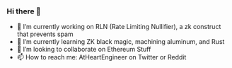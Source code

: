 ### Hi there 👋
- 🔭 I’m currently working on RLN (Rate Limiting Nullifier), a zk construct that prevents spam
- 🌱 I’m currently learning ZK black magic, machining aluminum, and Rust
- 👯 I’m looking to collaborate on Ethereum Stuff
- 📫 How to reach me: AtHeartEngineer on Twitter or Reddit
